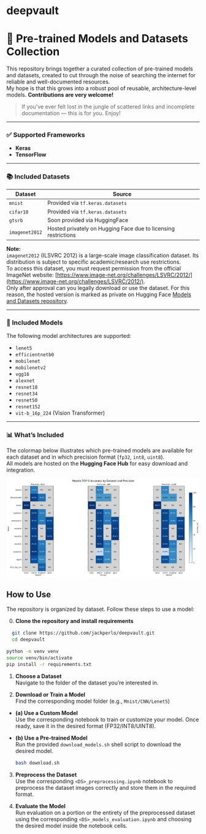# deepvault
# 🧠 Pre-trained Models and Datasets Collection

This repository brings together a curated collection of pre-trained models and datasets, created to cut through the noise of searching the internet for reliable and well-documented resources.  
My hope is that this grows into a robust pool of reusable, architecture-level models. **Contributions are very welcome!**

> If you've ever felt lost in the jungle of scattered links and incomplete documentation — this is for you. Enjoy!

---

### ✅ Supported Frameworks

- **Keras**
- **TensorFlow**

---

### 📚 Included Datasets

| Dataset        | Source                                                             |
|----------------|--------------------------------------------------------------------|
| `mnist`        | Provided via `tf.keras.datasets`                                   |
| `cifar10`      | Provided via `tf.keras.datasets`                                   |
| `gtsrb`        | Soon provided via HuggingFace                                      |
| `imagenet2012` | Hosted privately on Hugging Face due to licensing restrictions     |

**Note:**  
`imagenet2012` (ILSVRC 2012) is a large-scale image classification dataset. Its distribution is subject to specific academic/research use restrictions.  
To access this dataset, you must request permission from the official ImageNet website: [https://www.image-net.org/challenges/LSVRC/2012/](https://www.image-net.org/challenges/LSVRC/2012/).  
Only after approval can you legally download or use the dataset. For this reason, the hosted version is marked as private on Hugging Face [Models and Datasets repository](https://huggingface.co/jack-perlo).

---

### 🧠 Included Models

The following model architectures are supported:

- `lenet5`
- `efficientnetb0`
- `mobilenet`
- `mobilenetv2`
- `vgg16`
- `alexnet`
- `resnet18`
- `resnet34`
- `resnet50`
- `resnet152`
- `vit-b_16p_224` (Vision Transformer)

---

### 📊 What’s Included

The colormap below illustrates which pre-trained models are available for each dataset and in which precision format (`fp32`, `int8`, `uint8`).  
All models are hosted on the **Hugging Face Hub** for easy download and integration.

![Accuracy Heatmap](readme_assets/accuracy_map.png)

## How to Use

The repository is organized by dataset. Follow these steps to use a model:

0. **Clone the repository and install requirements**

  ```bash
    git clone https://github.com/jackperlo/deepvault.git
    cd deepvault
  ```

  ```bash
  python -m venv venv
  source venv/bin/activate
  pip install -r requirements.txt
  ```

1. **Choose a Dataset**  
  Navigate to the folder of the dataset you’re interested in.

2. **Download or Train a Model**  
  Find the corresponding model folder (e.g., `Mnist/CNN/Lenet5`)

  - **(a) Use a Custom Model**  
    Use the corresponding notebook to train or customize your model. Once ready, save it in the desired format (FP32/INT8/UINT8).

  - **(b) Use a Pre-trained Model**  
    Run the provided `download_models.sh` shell script to download the desired model.

    ```bash
    bash download.sh
    ```

3. **Preprocess the Dataset**  
  Use the corresponding `<DS>_preprocessing.ipynb` notebook to preprocess the dataset images correctly and store them in the required format.

4. **Evaluate the Model**  
  Run evaluation on a portion or the entirety of the preprocessed dataset using the corresponding `<DS>_models_evaluation.ipynb` and choosing the desired model inside the notebook cells.

